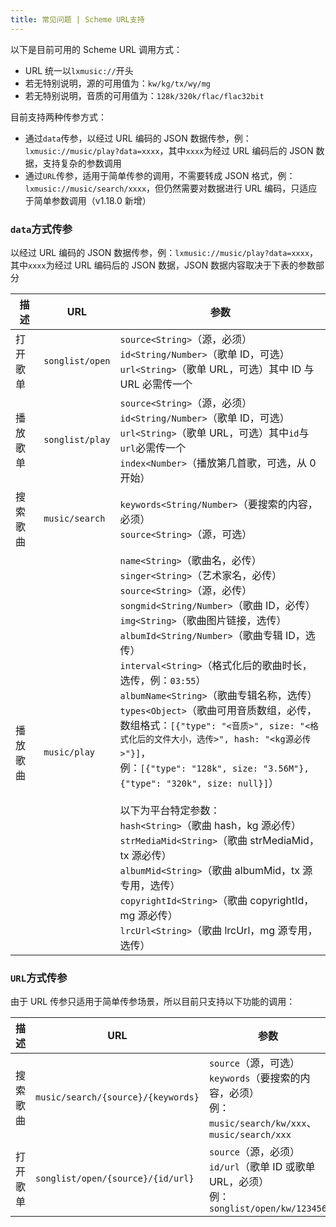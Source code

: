```yaml
---
title: 常见问题 | Scheme URL支持
---
```



以下是目前可用的 Scheme URL 调用方式：

- URL 统一以`lxmusic://`开头
- 若无特别说明，源的可用值为：`kw/kg/tx/wy/mg`
- 若无特别说明，音质的可用值为：`128k/320k/flac/flac32bit`

目前支持两种传参方式：

- 通过`data`传参，以经过 URL 编码的 JSON 数据传参，例：`lxmusic://music/play?data=xxxx`，其中`xxxx`为经过 URL 编码后的 JSON 数据，支持复杂的参数调用
- 通过`URL`传参，适用于简单传参的调用，不需要转成 JSON 格式，例：`lxmusic://music/search/xxxx`，但仍然需要对数据进行 URL 编码，只适应于简单参数调用（v1.18.0 新增）

### `data`方式传参

以经过 URL 编码的 JSON 数据传参，例：`lxmusic://music/play?data=xxxx`，其中`xxxx`为经过 URL 编码后的 JSON 数据，JSON 数据内容取决于下表的参数部分

| 描述     | URL             | 参数                                                                                                                                                                                                                                                                                                                                                                                                                                                                                                                                                                                                                                                                                                                                                                                                                                                                                                            |
| -------- | --------------- | --------------------------------------------------------------------------------------------------------------------------------------------------------------------------------------------------------------------------------------------------------------------------------------------------------------------------------------------------------------------------------------------------------------------------------------------------------------------------------------------------------------------------------------------------------------------------------------------------------------------------------------------------------------------------------------------------------------------------------------------------------------------------------------------------------------------------------------------------------------------------------------------------------------- |
| 打开歌单 | `songlist/open` | `source<String>`（源，必须）<br />`id<String/Number>`（歌单 ID，可选）<br />`url<String>`（歌单 URL，可选）其中 ID 与 URL 必需传一个                                                                                                                                                                                                                                                                                                                                                                                                                                                                                                                                                                                                                                                                                                                                                                            |
| 播放歌单 | `songlist/play` | `source<String>`（源，必须）<br />`id<String/Number>`（歌单 ID，可选）<br />`url<String>`（歌单 URL，可选）其中`id`与`url`必需传一个<br />`index<Number>`（播放第几首歌，可选，从 0 开始）                                                                                                                                                                                                                                                                                                                                                                                                                                                                                                                                                                                                                                                                                                                      |
| 搜索歌曲 | `music/search`  | `keywords<String/Number>`（要搜索的内容，必须）<br />`source<String>`（源，可选）                                                                                                                                                                                                                                                                                                                                                                                                                                                                                                                                                                                                                                                                                                                                                                                                                               |
| 播放歌曲 | `music/play`    | `name<String>`（歌曲名，必传）<br />`singer<String>`（艺术家名，必传）<br />`source<String>`（源，必传）<br />`songmid<String/Number>`（歌曲 ID，必传）<br />`img<String>`（歌曲图片链接，选传）<br />`albumId<String/Number>`（歌曲专辑 ID，选传）<br />`interval<String>`（格式化后的歌曲时长，选传，例：`03:55`）<br />`albumName<String>`（歌曲专辑名称，选传）<br />`types<Object>`（歌曲可用音质数组，必传，<br />数组格式：`[{"type": "<音质>", size: "<格式化后的文件大小，选传>", hash: "<kg源必传>"}]`，<br />例：`[{"type": "128k", size: "3.56M"}, {"type": "320k", size: null}]`）<br /><br />以下为平台特定参数：<br />`hash<String>`（歌曲 hash，kg 源必传）<br />`strMediaMid<String>`（歌曲 strMediaMid，tx 源必传）<br />`albumMid<String>`（歌曲 albumMid，tx 源专用，选传）<br />`copyrightId<String>`（歌曲 copyrightId，mg 源必传）<br />`lrcUrl<String>`（歌曲 lrcUrl，mg 源专用，选传） |

### `URL`方式传参

由于 URL 传参只适用于简单传参场景，所以目前只支持以下功能的调用：

| 描述     | URL                                | 参数                                                                                                          |
| -------- | ---------------------------------- | ------------------------------------------------------------------------------------------------------------- |
| 搜索歌曲 | `music/search/{source}/{keywords}` | `source`（源，可选）<br />`keywords`（要搜索的内容，必须）<br />例：`music/search/kw/xxx`、`music/search/xxx` |
| 打开歌单 | `songlist/open/{source}/{id/url}`  | `source`（源，必须）<br />`id/url`（歌单 ID 或歌单 URL，必须）<br />例：`songlist/open/kw/123456`             |
